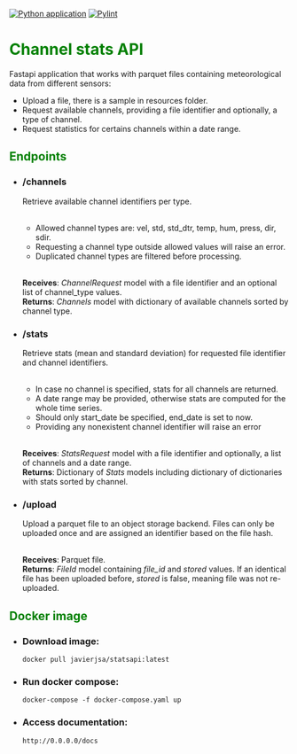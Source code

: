 [![Python application](https://github.com/javierjsa/stats-api/actions/workflows/python-app.yml/badge.svg)](https://github.com/javierjsa/stats-api/actions/workflows/python-app.yml)
[![Pylint](https://github.com/javierjsa/stats-api/actions/workflows/pylint.yml/badge.svg)](https://github.com/javierjsa/stats-api/actions/workflows/pylint.yml)
# <span style="color:green">Channel stats API
Fastapi application that works with parquet files containing meteorological data from different sensors:
- Upload a file, there is a sample in resources folder.
- Request available channels, providing a file identifier and optionally, a type of channel.
- Request statistics for certains channels within a date range.

## <span style="color:green">Endpoints


- ### /channels  
    Retrieve available channel identifiers per type.<br/><br/>
    - Allowed channel types are: vel, std, std_dtr, temp, hum, press, dir, sdir.<br/>
    - Requesting a channel type outside allowed values will raise an error.
    - Duplicated channel types are filtered before processing.<br/><br/>

    **Receives**: _ChannelRequest_ model with a file identifier and an optional list of channel_type values.<br/>
    **Returns**: _Channels_ model with dictionary of available channels sorted by channel type.
- ### /stats
    Retrieve stats (mean and standard deviation) for requested file identifier and channel identifiers.<br/><br/>

    - In case no channel is specified, stats for all channels are returned.
    - A date range may be provided, otherwise stats are computed for the whole time series.
    - Should only start_date be specified, end_date is set to now.
    - Providing any nonexistent channel identifier will raise an error<br/><br/>

    **Receives**: _StatsRequest_ model with a file identifier and optionally, a list of channels and  a date range.<br/>
    **Returns**:  Dictionary of _Stats_ models including dictionary of dictionaries with stats sorted by channel.
- ### /upload
    Upload a parquet file to an object storage backend. Files can only be uploaded once and are assigned an identifier based on the file hash.<br/><br/> 
    
    **Receives**: Parquet file.<br/>
    **Returns**: _FileId_ model containing _file_id_ and _stored_ values. If an identical file has been uploaded before, _stored_ is false, meaning file was not re-uploaded.
    

## <span style="color:green">Docker image

- ### Download image:</br>
      docker pull javierjsa/statsapi:latest

- ### Run docker compose:</br>
      docker-compose -f docker-compose.yaml up
 
- ### Access documentation:</br>
      http://0.0.0.0/docs


